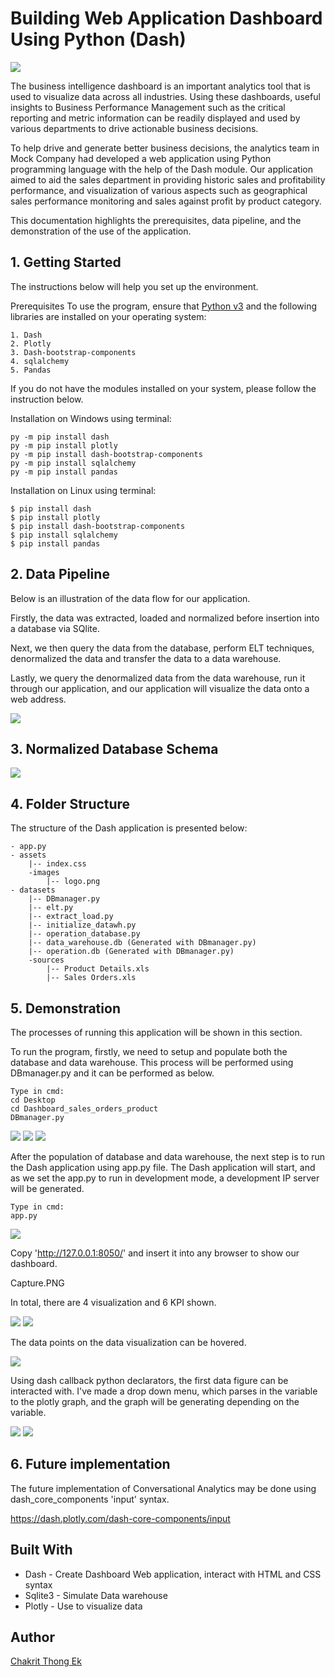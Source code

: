 # Building Web Application Dashboard Using Python (Dash)

<img class="ui fluid image"  src="https://github.com/thongekchakrit/dashboard_dash_mock_sales/blob/master/assets/images/dashboard_show.png">

The business intelligence dashboard is an important analytics tool that is used to visualize data across all industries. Using these dashboards, useful insights to Business Performance Management such as the critical reporting and metric information can be readily displayed and used by various departments to drive actionable business decisions.

To help drive and generate better business decisions, the analytics team in Mock Company had developed a web application using Python programming language with the help of the Dash module. Our application aimed to aid the sales department in providing historic sales and profitability performance, and visualization of various aspects such as geographical sales performance monitoring and sales against profit by product category.

This documentation highlights the prerequisites, data pipeline, and the demonstration of the use of the application.

## 1. Getting Started
The instructions below will help you set up the environment.

Prerequisites
To use the program, ensure that [Python v3](https://www.python.org/downloads/) and the following libraries are installed on your operating system:

```
1. Dash
2. Plotly
3. Dash-bootstrap-components
4. sqlalchemy
5. Pandas
```

If you do not have the modules installed on your system, please follow the instruction below.


Installation on Windows using terminal:
```
py -m pip install dash
py -m pip install plotly
py -m pip install dash-bootstrap-components
py -m pip install sqlalchemy
py -m pip install pandas
```

Installation on Linux using terminal:

```
$ pip install dash
$ pip install plotly
$ pip install dash-bootstrap-components
$ pip install sqlalchemy
$ pip install pandas
```

## 2. Data Pipeline
Below is an illustration of the data flow for our application.

Firstly, the data was extracted, loaded and normalized before insertion into a database via SQlite. 

Next, we then query the data from the database, perform ELT techniques, denormalized the data and transfer the data to a data warehouse. 

Lastly, we query the denormalized data from the data warehouse, run it through our application, and our application will visualize the data onto a web address.

<img class="ui fluid image"  src="https://github.com/thongekchakrit/dashboard_dash_mock_sales/blob/master/assets/images/DATA%20FLOW.png">

## 3. Normalized Database Schema

<img class="ui fluid image"  src="https://github.com/thongekchakrit/dashboard_dash_mock_sales/blob/master/assets/images/Product%20details%20and%20Sale%20Order%20Details.png">

## 4. Folder Structure
The structure of the Dash application is presented below:

```
- app.py
- assets
    |-- index.css
    -images
        |-- logo.png
- datasets
    |-- DBmanager.py
    |-- elt.py
    |-- extract_load.py
    |-- initialize_datawh.py
    |-- operation_database.py
    |-- data_warehouse.db (Generated with DBmanager.py)
    |-- operation.db (Generated with DBmanager.py)
    -sources
        |-- Product Details.xls
        |-- Sales Orders.xls
```

## 5. Demonstration
The processes of running this application will be shown in this section.

To run the program, firstly, we need to setup and populate both the database and data warehouse. This process will be performed using DBmanager.py and it can be performed as below.

```
Type in cmd:
cd Desktop
cd Dashboard_sales_orders_product
DBmanager.py
```

<img class="ui fluid image"  src="https://github.com/thongekchakrit/dashboard_dash_mock_sales/blob/master/assets/images/cmd_1.PNG">


<img class="ui fluid image"  src="https://github.com/thongekchakrit/dashboard_dash_mock_sales/blob/master/assets/images/cmd_2.PNG">


<img class="ui fluid image"  src="https://github.com/thongekchakrit/dashboard_dash_mock_sales/blob/master/assets/images/cmd_3.PNG">

After the population of database and data warehouse, the next step is to run the Dash application using app.py file. The Dash application will start, and as we set the app.py to run in development mode, a development IP server will be generated.

```
Type in cmd:
app.py
```

<img class="ui fluid image"  src="https://github.com/thongekchakrit/dashboard_dash_mock_sales/blob/master/assets/images/cmd_4.PNG">

Copy 'http://127.0.0.1:8050/' and insert it into any browser to show our dashboard.

Capture.PNG

In total, there are 4 visualization and 6 KPI shown.

<img class="ui fluid image"  src="https://github.com/thongekchakrit/dashboard_dash_mock_sales/blob/master/assets/images/KPI_indicator.png">

<img class="ui fluid image"  src="https://github.com/thongekchakrit/dashboard_dash_mock_sales/blob/master/assets/images/dashboard_graph.png">

The data points on the data visualization can be hovered.

<img class="ui fluid image"  src="https://github.com/thongekchakrit/dashboard_dash_mock_sales/blob/master/assets/images/dashboard.PNG">

Using dash callback python declarators, the first data figure can be interacted with. I've made a drop down menu, which parses in the variable to the plotly graph, and the graph will be generating depending on the variable.

<img class="ui fluid image"  src="https://github.com/thongekchakrit/dashboard_dash_mock_sales/blob/master/assets/images/dashboard_graph1.png">

<img class="ui fluid image"  src="https://github.com/thongekchakrit/dashboard_dash_mock_sales/blob/master/assets/images/dashboard_graph2.png">

## 6. Future implementation
The future implementation of Conversational Analytics may be done using dash_core_components 'input' syntax.

https://dash.plotly.com/dash-core-components/input

## Built With
- Dash - Create Dashboard Web application, interact with HTML and CSS syntax
- Sqlite3 - Simulate Data warehouse
- Plotly - Use to visualize data

## Author
[Chakrit Thong Ek](https://github.com/thongekchakrit)